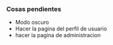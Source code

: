 ### Cosas pendientes

- Modo oscuro
- Hacer la pagina del perfil de usuario
- hacer la pagina de administracion

